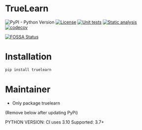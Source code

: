 # TrueLearn 
![PyPI - Python Version](https://img.shields.io/pypi/pyversions/truelearn?label=Python&style=flat)
[![License](https://img.shields.io/badge/License-MIT-blue)](https://github.com/comp0016-group1/TrueLearn-python-library/blob/main/LICENSE)
[![Unit tests](https://github.com/comp0016-group1/TrueLearn-python-library/actions/workflows/unit_tests.yml/badge.svg)](https://github.com/comp0016-group1/TrueLearn-python-library/actions/workflows/unit_tests.yml)
[![Static analysis](https://github.com/comp0016-group1/TrueLearn-python-library/actions/workflows/static_analysis.yml/badge.svg)](https://github.com/comp0016-group1/TrueLearn-python-library/actions/workflows/static_analysis.yml)
[![codecov](https://codecov.io/gh/comp0016-group1/TrueLearn-python-library/branch/main/graph/badge.svg?token=69JZ051NAO)](https://codecov.io/gh/comp0016-group1/TrueLearn-python-library)

[![FOSSA Status](https://app.fossa.com/api/projects/git%2Bgithub.com%2Fcomp0016-group1%2FTrueLearn-python-library.svg?type=small)](https://app.fossa.com/projects/git%2Bgithub.com%2Fcomp0016-group1%2FTrueLearn-python-library?ref=badge_small)

# Installation

```python
pip install truelearn
```

# Maintainer
- Only package truelearn

(Remove below after updating PyPi)

PYTHON VERSION:
CI uses 3.10 
Supported: 3.7+

